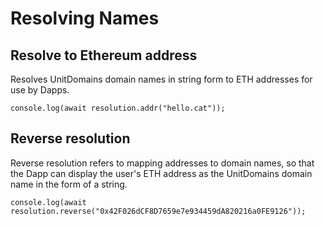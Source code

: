 # Resolving Names

## Resolve to Ethereum address

Resolves UnitDomains domain names in string form to ETH addresses for use by Dapps.
````ts{1}
console.log(await resolution.addr("hello.cat"));
````

## Reverse resolution

Reverse resolution refers to mapping addresses to domain names, so that the Dapp can display the user's ETH address as the UnitDomains domain name in the form of a string.
````ts{1}
console.log(await resolution.reverse("0x42F026dCF8D7659e7e934459dA820216a0FE9126"));
````